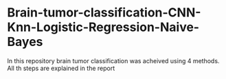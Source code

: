 # Brain-tumor-classification-CNN-Knn-Logistic-Regression-Naive-Bayes
In this repository brain tumor classification was acheived using 4 methods. 
All th steps are explained in the report
